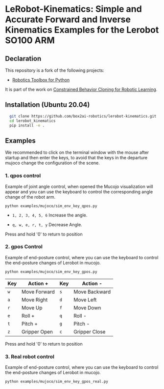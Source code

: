 
# LeRobot-Kinematics: Simple and Accurate Forward and Inverse Kinematics Examples for the Lerobot SO100 ARM

## Declaration

This repository is a fork of the following projects:
- [Robotics Toolbox for Python](https://github.com/petercorke/robotics-toolbox-python)


It is part of the work on [Constrained Behavior Cloning for Robotic Learning](https://arxiv.org/abs/2408.10568?context=cs.RO).


## Installation (Ubuntu 20.04)

```bash
  git clone https://github.com/box2ai-robotics/lerobot-kinematics.git
  cd lerobot_kinematics
  pip install -e .
```

## Examples

We recommended to click on the terminal window with the mouse after startup and then enter the keys, to avoid that the keys in the departure mujoco change the configuration of the scene.

### 1. qpos control

Example of joint angle control, when opened the Mucojo visualization will appear and you can use the keyboard to control the corresponding angle change of the robot arm.

```shell
python examples/mujoco/sim_env_key_qpos.py
```

- ``1, 2, 3, 4, 5, 6`` Increase the angle.

- ``q, w, e, r, t, y`` Decrease Angle.

Press and hold '0' to return to position


### 2. gpos Control

Example of end-posture control, where you can use the keyboard to control the end-posture changes of Lerobot in mucojo.

```shell
python examples/mujoco/sim_env_key_gpos.py
```

| Key | Action +            | Key | Action -            |
|-----|---------------------|-----|---------------------|
| `w` | Move Forward        | `s` | Move Backward       |
| `a` | Move Right          | `d` | Move Left           |
| `r` | Move Up             | `f` | Move Down           |
| `e` | Roll +              | `q` | Roll -              |
| `t` | Pitch +             | `g` | Pitch -             |
| `z` | Gripper Open        | `c` | Gripper Close       |

Press and hold '0' to return to position


### 3. Real robot control

Example of end-posture control, where you can use the keyboard to control the end-posture changes of Lerobot in mucojo.


```shell
python examples/mujoco/sim_env_key_gpos_real.py
```
